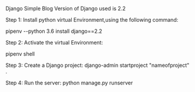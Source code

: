 Django Simple Blog
Version of Django used is 2.2

Step 1:
Install python virtual Environment,using the following command:

pipenv --python 3.6 install django==2.2

Step 2:
Activate the virtual Environment:

pipenv shell

Step 3:
Create a Django project:
django-admin startproject "nameofproject" .

Step 4:
Run the server:
python manage.py runserver
